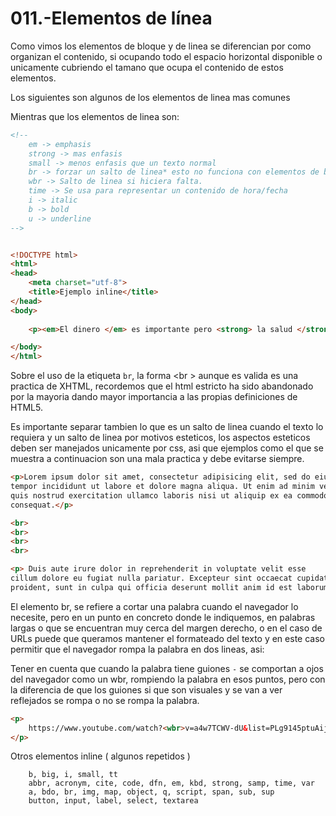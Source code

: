011.-Elementos de línea
===

Como vimos los elementos de bloque y de linea se diferencian por como organizan el contenido, si ocupando todo el espacio horizontal disponible o unicamente cubriendo el tamano que ocupa el contenido de estos elementos.

Los siguientes son algunos de los elementos de linea mas comunes

Mientras que los elementos de linea son:
```html
<!-- 
	em -> emphasis
	strong -> mas enfasis
	small -> menos enfasis que un texto normal
	br -> forzar un salto de linea* esto no funciona con elementos de bloque
	wbr -> Salto de linea si hiciera falta.
	time -> Se usa para representar un contenido de hora/fecha
	i -> italic
	b -> bold
	u -> underline
-->
```

```html

<!DOCTYPE html>
<html>
<head>
	<meta charset="utf-8">
	<title>Ejemplo inline</title>
</head>
<body>
	
	<p><em>El dinero </em> es importante pero <strong> la salud </strong>es mas importante. <small>Saludos!</small></p>

</body>
</html>

```

Sobre el uso de la etiqueta `br`, la forma <br \> aunque es valida es una practica de XHTML, recordemos que el html estricto ha sido abandonado por la mayoria dando mayor importancia a las propias definiciones de HTML5.

Es importante separar tambien lo que es un salto de linea cuando el texto lo requiera y un salto de linea por motivos esteticos, los aspectos esteticos deben ser manejados unicamente por css, asi que ejemplos como el que se muestra a continuacion son una mala practica y debe evitarse siempre.

```html
<p>Lorem ipsum dolor sit amet, consectetur adipisicing elit, sed do eiusmod
tempor incididunt ut labore et dolore magna aliqua. Ut enim ad minim veniam,
quis nostrud exercitation ullamco laboris nisi ut aliquip ex ea commodo
consequat.</p>

<br>
<br>
<br>
<br>

<p> Duis aute irure dolor in reprehenderit in voluptate velit esse
cillum dolore eu fugiat nulla pariatur. Excepteur sint occaecat cupidatat non
proident, sunt in culpa qui officia deserunt mollit anim id est laborum.</p>

```


El elemento br, se refiere a cortar una palabra cuando el navegador lo necesite, pero en un punto en concreto donde le indiquemos, en palabras largas o que se encuentran muy cerca del margen derecho, o en el caso de URLs puede que queramos mantener el formateado del texto y en este caso permitir que el navegador rompa la palabra en dos lineas, asi:

Tener en cuenta que cuando la palabra tiene guiones `-` se comportan a ojos del navegador como un wbr, rompiendo la palabra en esos puntos, pero con la diferencia de que los guiones si que son visuales y se van a ver reflejados se rompa o no se rompa la palabra.

```html
<p>
	https://www.youtube.com/watch?<wbr>v=a4w7TCWV-dU&list=PLg9145ptuAijj9GoHPTcYT8IoQAOchM-n&index=17
</p>
```



Otros elementos inline ( algunos repetidos )
```
    b, big, i, small, tt
    abbr, acronym, cite, code, dfn, em, kbd, strong, samp, time, var
    a, bdo, br, img, map, object, q, script, span, sub, sup
    button, input, label, select, textarea
```